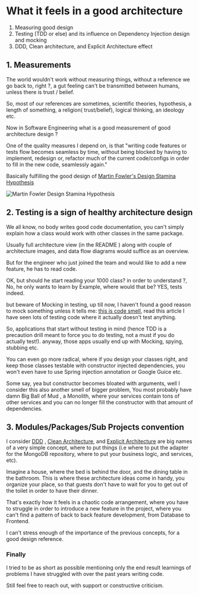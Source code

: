 
# What it feels in a good architecture

1. Measuring good design
2. Testing (TDD or else) and its influence on Dependency Injection design and mocking
3. DDD, Clean architecture, and Explicit Architecture effect

## 1. Measurements

The world wouldn't work without measuring things, without a reference we go back to, right ?, a gut feeling can't be
transmitted between humans, unless there is trust / belief.

So, most of our references are sometimes, scientific theories, hypothesis, a length of something, a religion(
trust/belief), logical thinking, an ideology etc.

Now in Software Engineering what is a good measurement of good architecture design ?

One of the quality measures I depend on, is that "writing code features or tests flow becomes seamless by time, without
being blocked by having to implement, redesign or, refactor much of the current code/configs in order to fill in the new
code, seamlessly again."

Basically fulfilling the good design
of  [Martin Fowler's Design Stamina Hypothesis](https://martinfowler.com/bliki/DesignStaminaHypothesis.html)

![Martin Fowler Design Stamina Hypothesis](/assets/posts/martinfowlerdesign.png)

## 2. Testing is a sign of healthy architecture design

We all know, no body writes good code documentation, you can't simply explain how a class would work with other classes
in the same package.

Usually full architecture view (in the README ) along with couple of architecture images, and data flow diagrams would
suffice as an overview.

But for the engineer who just joined the team and would like to add a new feature, he has to read code.

OK, but should he start reading your 1000 class? in order to understand ?, No, he only wants to learn by Example, where
would that be? YES, tests indeed.

but beware of Mocking in testing, up till now, I haven't found a good reason to mock something unless it tells
me:  [this is code smell](https://medium.com/javascript-scene/mocking-is-a-code-smell-944a70c90a6a), read this article I
have seen lots of testing code where it actually doesn't test anything.

So, applications that start without testing in mind (hence TDD is a precaution drill meant to force you to do testing,
not a must if you do actually test!). anyway, those apps usually end up with Mocking, spying, stubbing etc.

You can even go more radical, where if you design your classes right, and keep those classes testable with constructor
injected dependencies, you won't even have to use Spring injection annotation or Google Guice etc.

Some say, yea but constructor becomes bloated with arguments, well I consider this also another smell of bigger problem,
You most probably have damn Big Ball of Mud , a Monolith, where your services contain tons of other services and you can
no longer fill the constructor with that amount of dependencies.

## 3. Modules/Packages/Sub Projects convention

I consider  [DDD](https://en.wikipedia.org/wiki/Domain-driven_design)
,  [Clean Architecture](http://blog.cleancoder.com/uncle-bob/2012/08/13/the-clean-architecture.html),
and  [Explicit Architecture](https://herbertograca.com/tag/explicit-architecture/) are big names of a very simple
concept, where to put things (i.e where to put the adapter for the MongoDB repository, where to put your business logic,
and services, etc).

Imagine a house, where the bed is behind the door, and the dining table in the bathroom. This is where these
architecture ideas come in handy, you organize your place, so that guests don't have to wait for you to get out of the
toilet in order to have their dinner.

That's exactly how it feels in a chaotic code arrangement, where you have to struggle in order to introduce a new
feature in the project, where you can't find a pattern of back to back feature development, from Database to Frontend.

I can't stress enough of the importance of the previous concepts, for a good design reference.

### Finally

I tried to be as short as possible mentioning only the end result learnings of problems I have struggled with over the
past years writing code.

Still feel free to reach out, with support or constructive criticism.